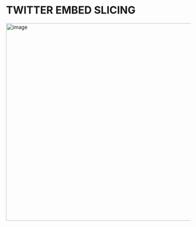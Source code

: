 # TWITTER EMBED SLICING

<img align="center" width="540" alt="image" src="https://github.com/DiegoNathanael/twitter-embed-slicing/assets/108560477/34b63f21-fb1b-4766-b000-2d14d12c095f">

